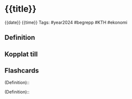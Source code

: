 # {{title}}

{{date}} {{time}}
Tags: #year2024 #begrepp #KTH #ekonomi

## Definition

## Kopplat till

## Flashcards

(Definition)::

(Definition)::
